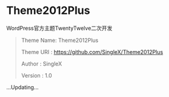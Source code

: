 Theme2012Plus
=============

WordPress官方主题TwentyTwelve二次开发

> Theme Name: Theme2012Plus
> 
> Theme URI : <https://github.com/SingleX/Theme2012Plus>
> 
> Author    : SingleX
> 
> Version   : 1.0

...Updating...
